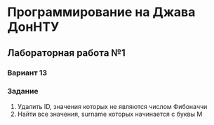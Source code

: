 # Программирование на Джава ДонНТУ
## Лабораторная работа №1
### Вариант 13
### Задание
1) Удалить ID, значения которых не являются числом Фибоначчи
2) Найти все значения, surname которых начинается с буквы M
